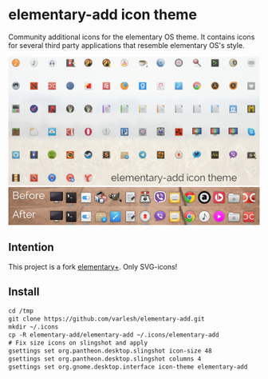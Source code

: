 # elementary-add icon theme
Community additional icons for the elementary OS theme. It contains icons for several third party applications that resemble elementary OS's style.

![Screenshot of the application icons](icons_preview.png)
![Screenshot comparison](comparison.png)
## Intention
This project is a fork [elementary+](https://github.com/mank319/elementaryPlus).
Only SVG-icons!

## Install
```
cd /tmp
git clone https://github.com/varlesh/elementary-add.git
mkdir ~/.icons
cp -R elementary-add/elementary-add ~/.icons/elementary-add
# Fix size icons on slingshot and apply
gsettings set org.pantheon.desktop.slingshot icon-size 48
gsettings set org.pantheon.desktop.slingshot columns 4
gsettings set org.gnome.desktop.interface icon-theme elementary-add
```
